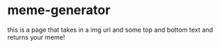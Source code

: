 # meme-generator
this is a page that takes in a img url and some top and bottom text and returns your meme!

